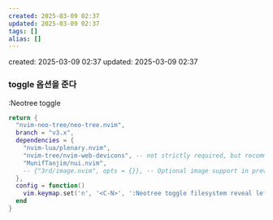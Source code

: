 ```yaml
---
created: 2025-03-09 02:37
updated: 2025-03-09 02:37
tags: []
alias: []
---
```


created: 2025-03-09 02:37
updated: 2025-03-09 02:37

### toggle 옵션을 준다

:Neotree toggle 

```lua
return {
  "nvim-neo-tree/neo-tree.nvim",
  branch = "v3.x",
  dependencies = {
    "nvim-lua/plenary.nvim",
    "nvim-tree/nvim-web-devicons", -- not strictly required, but recommended
    "MunifTanjim/nui.nvim",
    -- {"3rd/image.nvim", opts = {}}, -- Optional image support in preview window: See `# Preview Mode` for more information
  },
  config = function()
    vim.keymap.set('n', '<C-N>', ':Neotree toggle filesystem reveal left<CR>');
  end
}

```